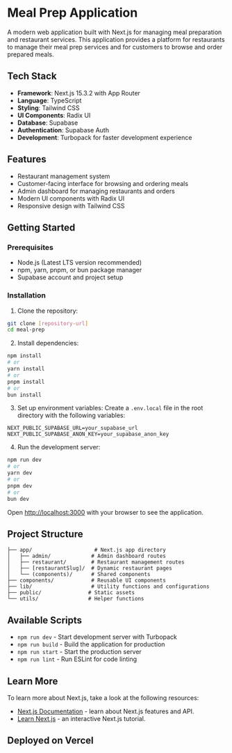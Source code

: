 # Meal Prep Application

A modern web application built with Next.js for managing meal preparation and restaurant services. This application provides a platform for restaurants to manage their meal prep services and for customers to browse and order prepared meals.

## Tech Stack

- **Framework**: Next.js 15.3.2 with App Router
- **Language**: TypeScript
- **Styling**: Tailwind CSS
- **UI Components**: Radix UI
- **Database**: Supabase
- **Authentication**: Supabase Auth
- **Development**: Turbopack for faster development experience

## Features

- Restaurant management system
- Customer-facing interface for browsing and ordering meals
- Admin dashboard for managing restaurants and orders
- Modern UI components with Radix UI
- Responsive design with Tailwind CSS

## Getting Started

### Prerequisites

- Node.js (Latest LTS version recommended)
- npm, yarn, pnpm, or bun package manager
- Supabase account and project setup

### Installation

1. Clone the repository:
```bash
git clone [repository-url]
cd meal-prep
```

2. Install dependencies:
```bash
npm install
# or
yarn install
# or
pnpm install
# or
bun install
```

3. Set up environment variables:
Create a `.env.local` file in the root directory with the following variables:
```
NEXT_PUBLIC_SUPABASE_URL=your_supabase_url
NEXT_PUBLIC_SUPABASE_ANON_KEY=your_supabase_anon_key
```

4. Run the development server:
```bash
npm run dev
# or
yarn dev
# or
pnpm dev
# or
bun dev
```

Open [http://localhost:3000](http://localhost:3000) with your browser to see the application.

## Project Structure

```
├── app/                    # Next.js app directory
│   ├── admin/             # Admin dashboard routes
│   ├── restaurant/        # Restaurant management routes
│   ├── [restaurantSlug]/  # Dynamic restaurant pages
│   └── (components)/      # Shared components
├── components/            # Reusable UI components
├── lib/                   # Utility functions and configurations
├── public/               # Static assets
└── utils/                # Helper functions
```

## Available Scripts

- `npm run dev` - Start development server with Turbopack
- `npm run build` - Build the application for production
- `npm run start` - Start the production server
- `npm run lint` - Run ESLint for code linting



## Learn More

To learn more about Next.js, take a look at the following resources:

- [Next.js Documentation](https://nextjs.org/docs) - learn about Next.js features and API.
- [Learn Next.js](https://nextjs.org/learn) - an interactive Next.js tutorial.


## Deployed on Vercel
